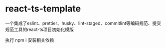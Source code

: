 # react-ts-template

一个集成了eslint、prettier、husky、lint-staged、commitlint等编码规范、提交规范工具的react-ts项目初始化模版

执行 npm i 安装相关依赖
